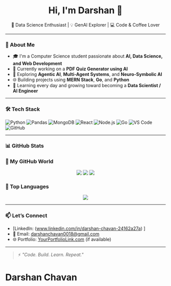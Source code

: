 <h1 align="center">Hi, I'm Darshan 👋</h1>

<p align="center">
🌱 Data Science Enthusiast | 💡 GenAI Explorer | 💻 Code & Coffee Lover  
</p>

---

### 🚀 About Me

- 🎓 I'm a Computer Science student passionate about **AI, Data Science, and Web Development**
- 🤖 Currently working on a **PDF Quiz Generator using AI**
- 🔭 Exploring **Agentic AI**, **Multi-Agent Systems**, and **Neuro-Symbolic AI**
- 🌐 Building projects using **MERN Stack**, **Go**, and **Python**
- 🧠 Learning every day and growing toward becoming a **Data Scientist / AI Engineer**

---

### 🛠️ Tech Stack

![Python](https://img.shields.io/badge/-Python-333333?style=flat&logo=python)
![Pandas](https://img.shields.io/badge/-Pandas-333333?style=flat&logo=pandas)
![MongoDB](https://img.shields.io/badge/-MongoDB-333333?style=flat&logo=mongodb)
![React](https://img.shields.io/badge/-React-333333?style=flat&logo=react)
![Node.js](https://img.shields.io/badge/-Node.js-333333?style=flat&logo=node.js)
![Go](https://img.shields.io/badge/-Go-333333?style=flat&logo=go)
![VS Code](https://img.shields.io/badge/-VSCode-333333?style=flat&logo=visual-studio-code)
![GitHub](https://img.shields.io/badge/-GitHub-333333?style=flat&logo=github)

---

### 📊 GitHub Stats

### 🚀 My GitHub World

<p align="center">
  <!-- GitHub Trophies -->
  <img src="..." />

  <!-- Contribution Graph -->
  <img src="..." />

  <!-- Top Languages -->
  <img src="..." />
</p>

### 🧠 Top Languages

<p align="center">
  <img src="https://github-readme-stats.vercel.app/api/top-langs/?username=DarshChavan&layout=compact&theme=radical" />
</p>


---

### 📫 Let’s Connect

- [LinkedIn:  (www.linkedin.com/in/darshan-chavan-24162a27a)  ]
- 📧 Email: darshanchavan0018@gmail.com  
- 🌐 Portfolio: [YourPortfolioLink.com](https://yourportfolio.com) (if available)

---

> ⚡ _"Code. Build. Learn. Repeat."_  
# Darshan Chavan
